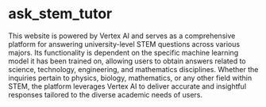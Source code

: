 # ask_stem_tutor

This website is powered by Vertex AI and serves as a comprehensive platform for answering university-level STEM questions across various majors. Its functionality is dependent on the specific machine learning model it has been trained on, allowing users to obtain answers related to science, technology, engineering, and mathematics disciplines. Whether the inquiries pertain to physics, biology, mathematics, or any other field within STEM, the platform leverages Vertex AI to deliver accurate and insightful responses tailored to the diverse academic needs of users.

